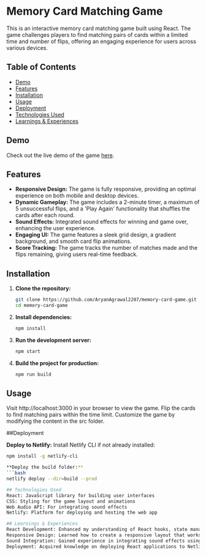 # Memory Card Matching Game

This is an interactive memory card matching game built using React. The game challenges players to find matching pairs of cards within a limited time and number of flips, offering an engaging experience for users across various devices.

## Table of Contents

- [Demo](#demo)
- [Features](#features)
- [Installation](#installation)
- [Usage](#usage)
- [Deployment](#deployment)
- [Technologies Used](#technologies-used)
- [Learnings & Experiences](#learnings--experiences)

## Demo

Check out the live demo of the game [here](https://memory-cards-reactgame.netlify.app).

## Features

- **Responsive Design:** The game is fully responsive, providing an optimal experience on both mobile and desktop devices.
- **Dynamic Gameplay:** The game includes a 2-minute timer, a maximum of 5 unsuccessful flips, and a 'Play Again' functionality that shuffles the cards after each round.
- **Sound Effects:** Integrated sound effects for winning and game over, enhancing the user experience.
- **Engaging UI:** The game features a sleek grid design, a gradient background, and smooth card flip animations.
- **Score Tracking:** The game tracks the number of matches made and the flips remaining, giving users real-time feedback.

## Installation

1. **Clone the repository:**
   ```bash
   git clone https://github.com/AryanAgrawal2207/memory-card-game.git
   cd memory-card-game
2. **Install dependencies:**
   ```bash
   npm install
3. **Run the development server:**
   ```bash
   npm start
4. **Build the project for production:**
   ```bash
   npm run build
   
## Usage
Visit http://localhost:3000 in your browser to view the game.
Flip the cards to find matching pairs within the time limit.
Customize the game by modifying the content in the src folder.

##Deployment

**Deploy to Netlify:**
Install Netlify CLI if not already installed:
   ```bash
   npm install -g netlify-cli

**Deploy the build folder:**
   ```bash
   netlify deploy --dir=build --prod

## Technologies Used
React: JavaScript library for building user interfaces
CSS: Styling for the game layout and animations
Web Audio API: For integrating sound effects
Netlify: Platform for deploying and hosting the web app

## Learnings & Experiences
React Development: Enhanced my understanding of React hooks, state management, and component-based architecture.
Responsive Design: Learned how to create a responsive layout that works seamlessly across different screen sizes.
Sound Integration: Gained experience in integrating sound effects using the Web Audio API, enriching the overall gameplay.
Deployment: Acquired knowledge on deploying React applications to Netlify, ensuring smooth live performance.
